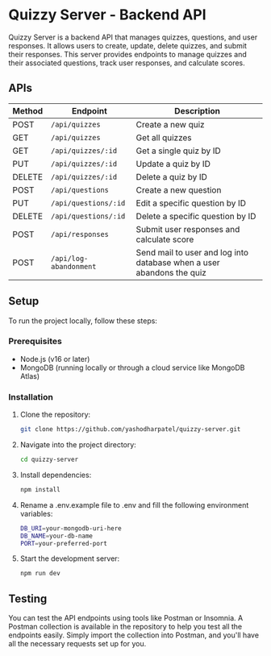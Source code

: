# Quizzy Server - Backend API

Quizzy Server is a backend API that manages quizzes, questions, and user responses. It allows users to create, update, delete quizzes, and submit their responses. This server provides endpoints to manage quizzes and their associated questions, track user responses, and calculate scores.

## APIs

| Method | Endpoint               | Description                                                           |
| ------ | ---------------------- | --------------------------------------------------------------------- |
| POST   | `/api/quizzes`         | Create a new quiz                                                     |
| GET    | `/api/quizzes`         | Get all quizzes                                                       |
| GET    | `/api/quizzes/:id`     | Get a single quiz by ID                                               |
| PUT    | `/api/quizzes/:id`     | Update a quiz by ID                                                   |
| DELETE | `/api/quizzes/:id`     | Delete a quiz by ID                                                   |
| POST   | `/api/questions`       | Create a new question                                                 |
| PUT    | `/api/questions/:id`   | Edit a specific question by ID                                        |
| DELETE | `/api/questions/:id`   | Delete a specific question by ID                                      |
| POST   | `/api/responses`       | Submit user responses and calculate score                             |
| POST   | `/api/log-abandonment` | Send mail to user and log into database when a user abandons the quiz |

## Setup

To run the project locally, follow these steps:

### Prerequisites

- Node.js (v16 or later)
- MongoDB (running locally or through a cloud service like MongoDB Atlas)

### Installation

1. Clone the repository:

   ```bash
   git clone https://github.com/yashodharpatel/quizzy-server.git
   ```

2. Navigate into the project directory:

   ```bash
   cd quizzy-server
   ```

3. Install dependencies:

   ```bash
   npm install
   ```

4. Rename a .env.example file to .env and fill the following environment variables:

   ```bash
   DB_URI=your-mongodb-uri-here
   DB_NAME=your-db-name
   PORT=your-preferred-port
   ```

5. Start the development server:
   ```bash
   npm run dev
   ```

## Testing

You can test the API endpoints using tools like Postman or Insomnia. A Postman collection is available in the repository to help you test all the endpoints easily. Simply import the collection into Postman, and you'll have all the necessary requests set up for you.
